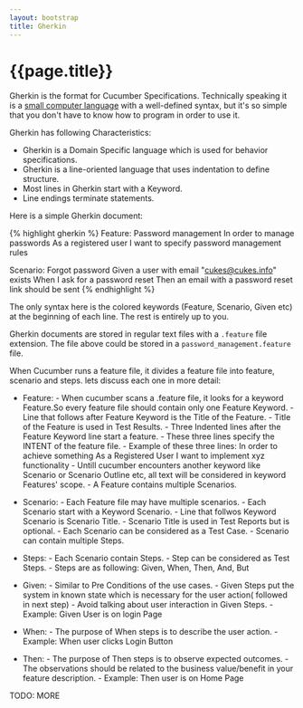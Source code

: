 ```yaml
---
layout: bootstrap
title: Gherkin
---
```

# {{page.title}}

Gherkin is the format for Cucumber Specifications. Technically speaking it is a [small computer language](http://www.martinfowler.com/bliki/BusinessReadableDSL.html) with a well-defined syntax, but
it's so simple that you don't have to know how to program in order to use it.

Gherkin has following Characteristics:
- Gherkin is a Domain Specific language which is used for behavior specifications.
- Gherkin is a line-oriented language that uses indentation to define structure.
- Most lines in Gherkin start with a Keyword.
- Line endings terminate statements.

Here is a simple Gherkin document:

{% highlight gherkin %}
Feature: Password management
  In order to manage passwords
  As a registered user
  I want to specify password management rules
  
  Scenario: Forgot password
    Given a user with email "cukes@cukes.info" exists
    When I ask for a password reset
    Then an email with a password reset link should be sent
{% endhighlight %}

The only syntax here is the colored keywords (Feature, Scenario, Given etc) at the beginning of each line. The rest is entirely up to you.

Gherkin documents are stored in regular text files with a `.feature` file extension. The file above could
be stored in a `password_management.feature` file.

When Cucumber runs a feature file, it divides a feature file into feature, scenario and steps. lets discuss each one in more detail:

- Feature:
      - When cucumber scans a .feature file, it looks for a keyword Feature.So every feature file should contain only one Feature Keyword.
      - Line that follows after Feature Keyword is the Title of the Feature.
      - Title of the Feature is used in Test Results.
      - Three Indented lines after the Feature Keyword line start a feature.
      - These three lines specify the INTENT of the feature file.
      - Example of these three lines:
          In order to achieve something
          As a Registered User
          I want to implement xyz functionality
      - Untill cucumber encounters another keyword like Scenario or Scenario Outline etc, all text will be considered in keyword Features' scope.
      - A Feature contains multiple Scenarios. 

- Scenario:
      - Each Feature file may have multiple scenarios.
      - Each Scenario start with a Keyword Scenario.
      - Line that follwos Keyword Scenario is Scenario Title.
      - Scenario Title is used in Test Reports but is optional.
      - Each Scenario can be considered as a Test Case.
      - Scenario can contain multiple Steps.

- Steps:
      - Each Scenario contain Steps.
      - Step can be considered as Test Steps.
      - Steps are as following: Given, When, Then, And, But

- Given:
      - Similar to Pre Conditions of the use cases.
      - Given Steps put the system in known state which is necessary for the user action( followed in next step) 
      - Avoid talking about user interaction in Given Steps.
      - Example: Given User is on login Page

- When:
      - The purpose of When steps is to describe the user action.
      - Example: When user clicks Login Button

- Then:
      - The purpose of Then steps is to observe expected outcomes. 
      - The observations should be related to the business value/benefit in your feature description.
      - Example: Then user is on Home Page


TODO: MORE
